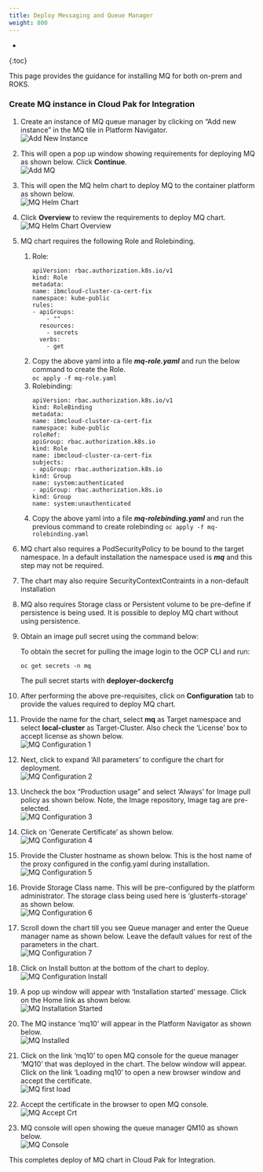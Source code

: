 ```yaml
---
title: Deploy Messaging and Queue Manager
weight: 800
---
```


- 
{:toc}

This page provides the guidance for installing MQ for both on-prem and ROKS.

### Create MQ instance in Cloud Pak for Integration

1. Create an instance of MQ queue manager by clicking on “Add new instance” in the MQ tile in Platform Navigator.  
   ![Add New Instance]({{site.github.url}}/assets/img/integration/mq/add-mq-instance.png)
2. This will open a pop up window showing requirements for deploying MQ as shown below. Click **Continue**.   
   ![Add MQ]({{site.github.url}}/assets/img/integration/mq/add-mq.png)
3. This will open the MQ helm chart to deploy MQ to the container platform as shown below.  
   ![MQ Helm Chart]({{site.github.url}}/assets/img/integration/mq/mq-helm-chart.png)
4. Click **Overview** to review the requirements to deploy MQ chart.  
    ![MQ Helm Chart Overview]({{site.github.url}}/assets/img/integration/mq/mq-helm-overview.png)
5. MQ chart requires the following Role and Rolebinding.
   1. Role: 
      ```
      apiVersion: rbac.authorization.k8s.io/v1
      kind: Role
      metadata:
      name: ibmcloud-cluster-ca-cert-fix
      namespace: kube-public
      rules:
      - apiGroups:
          - ""
        resources:
          - secrets
        verbs:
          - get
      ```
    2. Copy the above yaml into a file ***mq-role.yaml*** and run the below command to create the Role.  
        `oc apply -f mq-role.yaml`
    3.  Rolebinding:
        ```
        apiVersion: rbac.authorization.k8s.io/v1
        kind: RoleBinding
        metadata:
        name: ibmcloud-cluster-ca-cert-fix
        namespace: kube-public
        roleRef:
        apiGroup: rbac.authorization.k8s.io
        kind: Role
        name: ibmcloud-cluster-ca-cert-fix
        subjects:
        - apiGroup: rbac.authorization.k8s.io
        kind: Group
        name: system:authenticated
        - apiGroup: rbac.authorization.k8s.io
        kind: Group
        name: system:unauthenticated
        ```
    4.  Copy the above yaml into a file ***mq-rolebinding.yaml*** and run the previous command to create rolebinding
        `oc apply -f mq-rolebinding.yaml`
6.	MQ chart also requires a PodSecurityPolicy to be bound to the target namespace. In a default installation the namespace used is ***mq*** and this step may not be required. 

7.	The chart may also require SecurityContextContraints in a non-default installation

8.	MQ also requires Storage class or Persistent volume to be pre-define if persistence is being used. It is possible to deploy MQ chart without using persistence. 

9.	Obtain an image pull secret using the command below:

    To obtain the secret for pulling the image login to the OCP CLI and run:
    ```
    oc get secrets -n mq
    ```
    The pull secret starts with **deployer-dockercfg**

10.	After performing the above pre-requisites, click on **Configuration** tab to provide the values required to deploy MQ chart. 

11.	Provide the name for the chart, select **mq** as Target namespace and select **local-cluster** as Target-Cluster. Also check the ‘License’ box to accept license as shown below.  
    ![MQ Configuration 1]({{site.github.url}}/assets/img/integration/mq/mq-helm-1.png)

12.	Next, click to expand ‘All parameters’ to configure the chart for deployment.  
    ![MQ Configuration 2]({{site.github.url}}/assets/img/integration/mq/mq-helm-2.png)

13.	Uncheck the box “Production usage” and select ‘Always’ for Image pull policy as shown below. Note, the Image repository, Image tag are pre-selected.   
    ![MQ Configuration 3]({{site.github.url}}/assets/img/integration/mq/mq-helm-3.png)

14.	Click on ‘Generate Certificate’ as shown below.  
    ![MQ Configuration 4]({{site.github.url}}/assets/img/integration/mq/mq-helm-4.png)

15.	Provide the Cluster hostname as shown below. This is the host name of the proxy configured in the config.yaml during installation.  
    ![MQ Configuration 5]({{site.github.url}}/assets/img/integration/mq/mq-helm-5.png)

16.	Provide Storage Class name. This will be pre-configured by the platform administrator. The storage class being used here is ‘glusterfs-storage’ as shown below.  
    ![MQ Configuration 6]({{site.github.url}}/assets/img/integration/mq/mq-helm-6.png)

17.	Scroll down the chart till you see Queue manager and enter the Queue manager name as shown below. Leave the default values for rest of the parameters in the chart.  
    ![MQ Configuration 7]({{site.github.url}}/assets/img/integration/mq/mq-helm-7.png)

18.	Click on Install button at the bottom of the chart to deploy.  
    ![MQ Configuration Install]({{site.github.url}}/assets/img/integration/mq/mq-helm-install.png)

19.	A pop up window will appear with ‘Installation started’ message. Click on the Home link as shown below.   
    ![MQ Installation Started]({{site.github.url}}/assets/img/integration/mq/mq-installation-started.png)

20.	The MQ instance ‘mq10’ will appear in the Platform Navigator as shown below.  
    ![MQ Installed]({{site.github.url}}/assets/img/integration/mq/mq-installed.png)

21.	Click on the link ‘mq10’ to open MQ console for the queue manager ‘MQ10’ that was deployed in the chart. The below window will appear. Click on the link ‘Loading mq10’ to open a new browser window and accept the certificate.  
    ![MQ first load]({{site.github.url}}/assets/img/integration/mq/mq-first-load.png)

22.	Accept the certificate in the browser to open MQ console.  
    ![MQ Accept Crt]({{site.github.url}}/assets/img/integration/mq/mq-accept-cert.png)

23.	MQ console will open showing the queue manager QM10 as shown below.  
    ![MQ Console]({{site.github.url}}/assets/img/integration/mq/mq-console.png)

This completes deploy of MQ chart in Cloud Pak for Integration.
